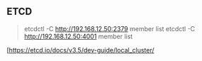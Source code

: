 
## ETCD 

> etcdctl -C http://192.168.12.50:2379 member list
> etcdctl -C http://192.168.12.50:4001 member list


[https://etcd.io/docs/v3.5/dev-guide/local_cluster/